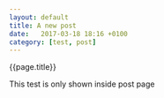 ```yaml
---
layout: default
title: A new post
date:   2017-03-18 18:16 +0100
category: [test, post]
---
```

{{page.title}} 

This test is only shown inside post page

